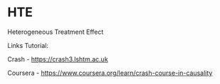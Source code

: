 # HTE
Heterogeneous Treatment Effect


Links Tutorial:

Crash - https://crash3.lshtm.ac.uk 

Coursera - https://www.coursera.org/learn/crash-course-in-causality
